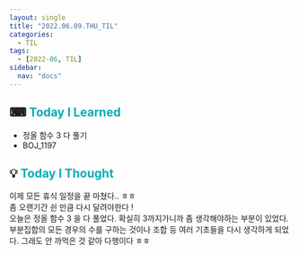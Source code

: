 ```yaml
---
layout: single
title: "2022.06.09.THU_TIL"
categories:
  - TIL
tags:
  - [2022-06, TIL]
sidebar:
  nav: "docs"
---
```


## ⌨ <a style="color:#00adb5">Today I Learned</a>

- 정올 함수 3 다 풀기
- BOJ_1197

## 💡 <a style="color:#00adb5">Today I Thought</a>
이제 모든 휴식 일정을 끝 마쳤다.. ㅎㅎ<br>
좀 오랜기간 쉰 만큼 다시 달려야한다 !<br>
오늘은 정올 함수 3 을 다 풀었다. 확실히 3까지가니까 좀 생각해야하는 부분이 있었다. 부분집합의 모든 경우의 수를 구하는 것이나 조합 등 여러 기초들을 다시 생각하게 되었다. 그래도 안 까먹은 것 같아 다행이다 ㅎㅎ